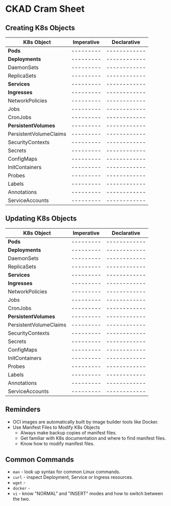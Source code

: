 # CKAD Cram Sheet

## Creating K8s Objects

| K8s Object | Imperative | Declarative |
| ---------- | --------- | ------------ |
| **Pods** | --------- | ------------ |
| **Deployments** | --------- | ------------ |
| DaemonSets | --------- | ------------ |
| ReplicaSets | --------- | ------------ |
| **Services** | --------- | ------------ |
| **Ingresses** | --------- | ------------ |
| NetworkPolicies | --------- | ------------ |
| Jobs | --------- | ------------ |
| CronJobs | --------- | ------------ |
| **PersistentVolumes** | --------- | ------------ |
| PersistentVolumeClaims | --------- | ------------ |
| SecurityContexts | --------- | ------------ |
| Secrets | --------- | ------------ |
| ConfigMaps | --------- | ------------ |
| InitContainers | --------- | ------------ |
| Probes | --------- | ------------ |
| Labels | --------- | ------------ |
| Annotations | --------- | ------------ |
| ServiceAccounts | --------- | ------------ |

## Updating K8s Objects

| K8s Object | Imperative | Declarative |
| ---------- | --------- | ------------ |
| **Pods** | --------- | ------------ |
| **Deployments** | --------- | ------------ |
| DaemonSets | --------- | ------------ |
| ReplicaSets | --------- | ------------ |
| **Services** | --------- | ------------ |
| **Ingresses** | --------- | ------------ |
| NetworkPolicies | --------- | ------------ |
| Jobs | --------- | ------------ |
| CronJobs | --------- | ------------ |
| **PersistentVolumes** | --------- | ------------ |
| PersistentVolumeClaims | --------- | ------------ |
| SecurityContexts | --------- | ------------ |
| Secrets | --------- | ------------ |
| ConfigMaps | --------- | ------------ |
| InitContainers | --------- | ------------ |
| Probes | --------- | ------------ |
| Labels | --------- | ------------ |
| Annotations | --------- | ------------ |
| ServiceAccounts | --------- | ------------ |

## Reminders
- OCI images are automatically built by image builder tools like Docker.
- Use Manifest Files to Modify K8s Objects
  - Always make backup copies of manifest files.
  - Get familiar with K8s documentation and where to find manifest files.
  - Know how to modify manifest files.

## Common Commands
- `man` - look up syntax for common Linux commands.
- `curl` - inspect Deployment, Service or Ingress resources.
- `wget` - 
- `docker` - 
- `vi` - know "NORMAL" and "INSERT" modes and how to switch between the two.
